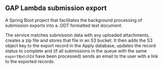 ## GAP Lambda submission export

A Spring Boot project that facilitates the background processing of submission exports into a .ODT formatted text document.

The service matches submission data with any uploaded attachments, creates a zip file and stores that file in an S3 bucket. It then adds the S3 object key to the export record in the Apply database, updates the record status to complete and (if all submissions in the queue with the same `exportBatchId` have been processed) sends an email to the user with a link to the exported records.
